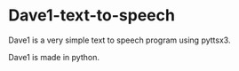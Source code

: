 # Dave1-text-to-speech
Dave1 is a very simple text to speech program using pyttsx3.

Dave1 is made in python.
